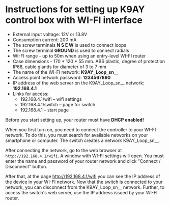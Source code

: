 # Instructions for setting up K9AY control box with WI-FI interface

* External input voltage: 12V or 13.8V
* Consumption current: 200 mA
* The screw terminals **N S E W** is used to connect loops
* The screw terminal **GROUND** is used to connect radials
* WI-FI range - up to 50m when using an entry-level WI-FI router  
* Case dimensions - 170 * 120 * 55 mm. ABS plastic, degree of protection IP68, cable glands for diameter of 3 to 7 mm
* The name of the WI-FI network: **K9AY_Loop_sn__**  
* Access point network password: **1234567890** 
* IP address of the web server on the K9AY_Loop_sn__ network: **192.168.4.1**  
* Links for access:
  * 192.168.4.1/wifi – wifi settings 
  * 192.168.4.1/switch – page for switch  
  * 192.168.4.1 – start page

Before you start setting up, your router must have **DHCP enabled!**  

When you first turn on, you need to connect the controller to your WI-FI network. To do this, you must search for available networks on your smartphone or computer. The switch creates a network K9AY_Loop_sn__.

After connecting the network, go to the web browser at `http://192.168.4.1/wifi`. A window with WI-FI settings will open. You must enter the name and password of your router network and click "Connect / Disconnect" button.

After that, at the page http://192.168.4.1/wifi you can see the IP address of the device in your WI-FI network. Now that the switch is connected to your network, you can disconnect from the K9AY_Loop_sn__ network. Further, to access the switch's web server, use the IP address issued by your WI-FI router.  

